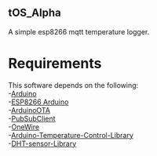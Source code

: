 ## tOS_Alpha
 A simple esp8266 mqtt temperature logger.  

# Requirements  
 This software depends on the following:  
 -[Arduino](https://github.com/arduino/Arduino)  
 -[ESP8266 Arduino](https://github.com/esp8266/Arduino)  
 -[ArduinoOTA](https://github.com/jandrassy/ArduinoOTA)  
 -[PubSubClient](https://github.com/knolleary/pubsubclient)  
 -[OneWire](https://github.com/PaulStoffregen/OneWire)  
 -[Arduino-Temperature-Control-Library](https://github.com/milesburton/Arduino-Temperature-Control-Library)  
 -[DHT-sensor-Library](https://github.com/adafruit/DHT-sensor-library)  
